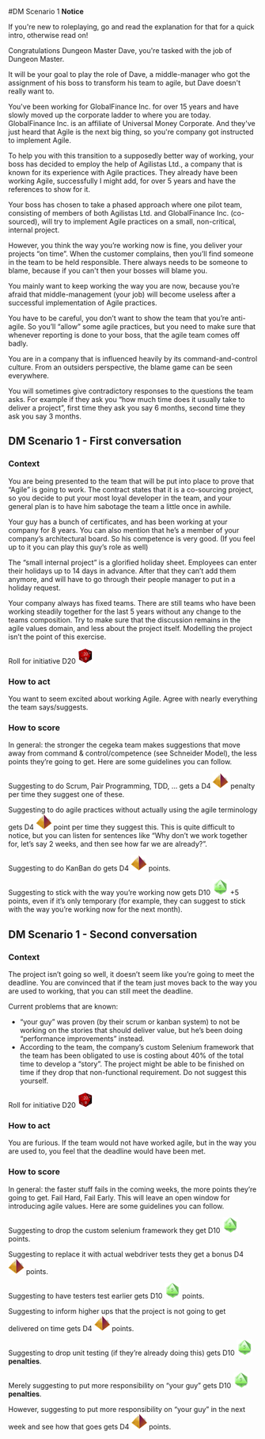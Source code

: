 [D20]: /images/d20.gif "D20"
[D10]: /images/d10.png "D10"
[D4]: /images/d4.png "D4"
#DM Scenario 1
**Notice**

If you're new to roleplaying, go and read the explanation for that for a quick intro, otherwise read on!

Congratulations Dungeon Master Dave, you're tasked with the job of Dungeon Master.

It will be your goal to play the role of Dave, a middle-manager who got the assignment of his boss
to transform his team to agile, but Dave doesn't really want to.

You've been working for GlobalFinance Inc. for over 15 years and have slowly moved up the corporate
ladder to where you are today. GlobalFinance Inc. is an affiliate of Universal Money Corporate.
And they've just heard that Agile is the next big thing, so you're company got instructed to implement Agile.

To help you with this transition to a supposedly better way of working, your boss has decided to employ 
the help of Agilistas Ltd., a company that is known for its experience with Agile practices. 
They already have been working Agile, successfully I might add, for over 5 years and have the references to show for it.

Your boss has chosen to take a phased approach where one pilot team, consisting of members of both Agilistas Ltd. 
and GlobalFinance Inc. (co-sourced), will try to implement Agile practices on a small,
non-critical, internal project.

However, you think the way you’re working now is fine, you deliver your projects “on time”.
When the customer complains, then you’ll find someone in the team to be held responsible.
There always needs to be someone to blame, because if you can't then your bosses will blame you.

You mainly want to keep working the way you are now, because you’re afraid that middle-management 
(your job) will become useless after a successful implementation of Agile practices.

You have to be careful, you don’t want to show the team that you’re anti-agile.
So you’ll “allow” some agile practices, but you need to make sure that whenever reporting
is done to your boss, that the agile team comes off badly.

You are in a company that is influenced heavily by its command-and-control culture.
From an outsiders perspective, the blame game can be seen everywhere.

You will sometimes give contradictory responses to the questions the team asks. 
For example if they ask you “how much time does it usually take to deliver a project”, 
first time they ask you say 6 months, second time they ask you say 3 months.


## DM Scenario 1 - First conversation

### Context

You are being presented to the team that will be put into place to prove that “Agile”
is going to work. The contract states that it is a co-sourcing project, so you decide 
to put your most loyal developer in the team, and your general plan is to have him sabotage 
the team a little once in awhile.

Your guy has a bunch of certificates, and has been working at your company for 8 years. 
You can also mention that he’s a member of your company’s architectural board. 
So his competence is very good. (If you feel up to it you can play this guy’s role as well)

The “small internal project” is a glorified holiday sheet. 
Employees can enter their holidays up to 14 days in advance. After that they can’t add them anymore, and will have to go through their people manager to put in a holiday request. 

Your company always has fixed teams. There are still teams who have been working steadily together for the last 5 years without any change to the teams composition.
Try to make sure that the discussion remains in the agile values domain, and less about the project itself. Modelling the project isn’t the point of this exercise.

Roll for initiative D20 ![D20]

### How to act

You want to seem excited about working Agile.
Agree with nearly everything the team says/suggests.

### How to score

In general: the stronger the cegeka team makes suggestions that move away from command & control/competence (see Schneider Model), the less points they’re going to get. Here are some guidelines you can follow.

Suggesting to do Scrum, Pair Programming, TDD, … gets a D4 ![D4] penalty per time they suggest one of these.

Suggesting to do agile practices without actually using the agile terminology gets D4 ![D4] point per time they suggest this. This is quite difficult to notice, but you can listen for sentences like “Why don’t we work together for, let’s say 2 weeks, and then see how far we are already?”.

Suggesting to do KanBan do gets D4 ![D4] points.

Suggesting to stick with the way you’re working now gets D10 ![D10] +5 points, even if it’s only temporary (for example, they can suggest to stick with the way you’re working now for the next month).

## DM Scenario 1 - Second conversation

### Context

The project isn’t going so well, it doesn’t seem like you’re going to meet the deadline. You are convinced that if the team just moves back to the way you are used to working, that you can still meet the deadline.

Current problems that are known: 
* “your guy” was proven (by their scrum or kanban system) to not be working on the stories that should deliver value, but he’s been doing “performance improvements” instead.
* According to the team, the company’s custom Selenium framework that the team has been obligated to use is costing about 40% of the total time to develop a “story”.
The project might be able to be finished on time if they drop that non-functional requirement. Do not suggest this yourself.

Roll for initiative D20 ![D20]

### How to act

You are furious. If the team would not have worked agile, but in the way you are used to, you feel that the deadline would have been met.

### How to score

In general: the faster stuff fails in the coming weeks, the more points they’re going to get. Fail Hard, Fail Early. This will leave an open window for introducing agile values. Here are some guidelines you can follow.

Suggesting to drop the custom selenium framework they get D10 ![D10] points.

Suggesting to replace it with actual webdriver tests they get a bonus D4 ![D4] points.

Suggesting to have testers test earlier gets D10 ![D10] points.

Suggesting to inform higher ups that the project is not going to get delivered on time gets D4 ![D4] points.

Suggesting to drop unit testing (if they’re already doing this) gets D10 ![D10] **penalties**.

Merely suggesting to put more responsibility on “your guy” gets D10 ![D10] **penalties**.

However, suggesting to put more responsibility on “your guy” in the next week and see how that goes gets D4 ![D4] points.

